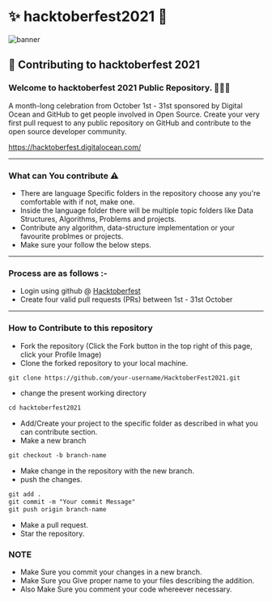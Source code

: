 # ✨ hacktoberfest2021 💫

![banner](https://hacktoberfest.digitalocean.com/_nuxt/img/logo-hacktoberfest-full.f42e3b1.svg)

## 🌱 Contributing to hacktoberfest 2021

### Welcome to hacktoberfest 2021 Public Repository. 👨🏻‍💻
<p>A month-long celebration from October 1st - 31st sponsored by Digital Ocean and GitHub to get people involved in Open Source. Create your very first pull request to any public repository on GitHub and contribute to the open source developer community.

https://hacktoberfest.digitalocean.com/</p>

-----

### What can You contribute ⚠️ 
* There are language Specific folders in the repository choose any you're comfortable with if not, make one.
* Inside the language folder there will be multiple topic folders like Data Structures, Algorithms, Problems and projects.
* Contribute any algorithm, data-structure implementation or your favourite problmes or projects.
* Make sure your follow the below steps.
-----

### Process are as follows :- 
* Login using github @ [Hacktoberfest](https://hacktoberfest.digitalocean.com/)
* Create four valid pull requests (PRs) between 1st - 31st October

------
### How to Contribute to this repository

* Fork the repository (Click the Fork button in the top right of this page, click your Profile Image)
* Clone the forked repository to your local machine.
```markdown
git clone https://github.com/your-username/HacktoberFest2021.git
```
* change the present working directory
```markdown
cd hacktoberfest2021
```
* Add/Create your project to the specific folder as described in what you can contribute section.
* Make a new branch
```markdown
git checkout -b branch-name
```
* Make change in the repository with the new branch.
* push the changes.
```markdown
git add .
git commit -m "Your commit Message"
git push origin branch-name
```
* Make a pull request.
* Star the repository.

### NOTE

* Make Sure you commit your changes in a new branch.
* Make Sure you Give proper name to your files describing the addition.
* Also Make Sure you comment your code whereever necessary.
   
<!--       END OF README           END OF README         END OF README         END OF README          END OF README           END OF README           END OF README      -->
